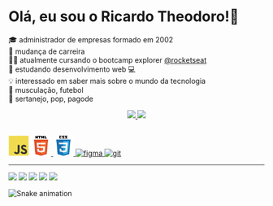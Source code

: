 # Olá, eu sou o Ricardo Theodoro!👋

🎓 administrador de empresas formado em 2002
<br/>🔭 mudança de carreira
<br/>👨‍🚀 atualmente cursando o bootcamp explorer <a href="https://github.com/Rocketseat" target="_blank">@rocketseat</a>
<br/>🌱 estudando desenvolvimento web 💻
<br/>💡 interessado em saber mais sobre o mundo da tecnologia
<br/>🏅 musculação, futebol
<br/>🎵 sertanejo, pop, pagode


<div align="center">
  <a href="https://github.com/rRictheodoro">
  <img height="150em" src="https://github-readme-stats.vercel.app/api?username=Rictheodoro&show_icons=true&theme=highcontrast"/>
  <img height="150em" src="https://github-readme-stats.vercel.app/api/top-langs/?username=Rictheodoro&layout=compact&langs_count=7&theme=highcontrast"/>
</div>

<br/>
<div style="display: inline_block">

<a href="https://developer.mozilla.org/en-US/docs/Web/JavaScript" target="_blank"> <img src="https://raw.githubusercontent.com/devicons/devicon/master/icons/javascript/javascript-original.svg" alt="javascript" width="40" height="40"/></a>
<a href="https://www.w3schools.com/html/" target="_blank"> <img src="https://raw.githubusercontent.com/devicons/devicon/master/icons/html5/html5-original-wordmark.svg" alt="html5" width="40" height="40"/> </a>
<a href="https://www.w3schools.com/css/" target="_blank"> <img src="https://raw.githubusercontent.com/devicons/devicon/master/icons/css3/css3-original-wordmark.svg" alt="css3" width="40" height="40"/> </a>
<a href="https://www.figma.com/" target="_blank"> <img src="https://www.vectorlogo.zone/logos/figma/figma-icon.svg" alt="figma" width="40" height="40"/> </a> 
<a href="https://git-scm.com/" target="_blank"> <img src="https://www.vectorlogo.zone/logos/git-scm/git-scm-icon.svg" alt="git" width="40" height="40"/> </a>


</div>

<hr>

[<img src = "https://img.shields.io/badge/instagram-%23E4405F.svg?&style=for-the-badge&logo=instagram&logoColor=white">](https://www.instagram.com/ric.theodoro/) [<img src="https://img.shields.io/badge/linkedin-%230077B5.svg?&style=for-the-badge&logo=linkedin&logoColor=white" />](https://www.linkedin.com/in/ricardo-theodoro/) [<img src="https://img.shields.io/badge/Codepen-000000?style=for-the-badge&logo=codepen&logoColor=white" />](https://codepen.io/rictheo) [<img src="https://img.shields.io/badge/-gmail-2EC866?style=for-the-badge&logo=gmail&logoColor=white" />](mailto:theodororic@gmail.com)  <a href="https://discord.gg/953783176474538037" target="_blank"><img src="https://img.shields.io/badge/Discord-7289DA?style=for-the-badge&logo=discord&logoColor=white" target="_blank"></a> 

![Snake animation](https://github.com/codethi/codethi/blob/output/github-contribution-grid-snake.svg)



